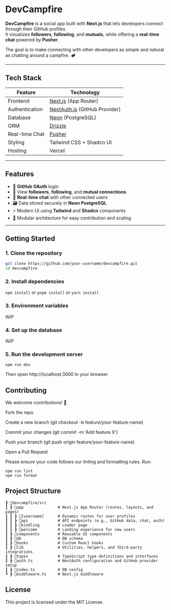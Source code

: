 # DevCampfire

**DevCampfire** is a social app built with **Next.js** that lets developers connect through their GitHub profiles.  
It visualizes **followers**, **following**, and **mutuals**, while offering a **real-time chat** powered by **Pusher**.  

The goal is to make connecting with other developers as simple and natural as chatting around a campfire. 🏕️  

---

## Tech Stack

| Feature | Technology |
|----------|-------------|
| Frontend | [Next.js](https://nextjs.org/) (App Router) |
| Authentication | [NextAuth.js](https://authjs.dev/) (GitHub Provider) |
| Database | [Neon](https://neon.tech/) (PostgreSQL) |
| ORM | [Drizzle](https://orm.drizzle.team/) |
| Real-time Chat | [Pusher](https://pusher.com/) |
| Styling | Tailwind CSS + Shadcn UI |
| Hosting | Vercel |

---

## Features

- 🔐 **GitHub OAuth** login  
- 👥 View **followers**, **following**, and **mutual connections**  
- 💬 **Real-time chat** with other connected users  
- 🗃️ Data stored securely in **Neon PostgreSQL**  
- ⚡ Modern UI using **Tailwind** and **Shadcn** components  
- 🧩 Modular architecture for easy contribution and scaling  

---

## Getting Started

### 1. Clone the repository

```bash
git clone https://github.com/your-username/devcampfire.git
cd devcampfire
```

### 2. Install dependencies
````npm install````
or
```pnpm install``` or ```yarn install```

### 3. Environment variables

WiP

### 4. Set up the database
WiP

### 5. Run the development server
```npm run dev```


Then open http://localhost:3000
 in your browser.

## Contributing

We welcome contributions! 🎉

Fork the repo

Create a new branch (git checkout -b feature/your-feature-name)

Commit your changes (git commit -m 'Add feature X')

Push your branch (git push origin feature/your-feature-name)

Open a Pull Request

Please ensure your code follows our linting and formatting rules. Run:
```
npm run lint
npm run format
```

## Project Structure
```
┣ 📂devcampfire/src
┃ ┣ 📂app               # Next.js App Router (routes, layouts, and pages)
┃ ┃ ┣ 📂[username]      # Dynamic routes for user profiles
┃ ┃ ┣ 📂api             # API endpoints (e.g., GitHub data, chat, auth)
┃ ┃ ┣ 📂kindling        # Loader page
┃ ┃ ┣ 📂welcome         # Landing experience for new users
┃ ┣ 📂components        # Reusable UI components
┃ ┣ 📂db                # DB schema
┃ ┣ 📂hooks             # Custom React hooks
┃ ┣ 📂lib               # Utilities, helpers, and third-party integrations
┃ ┣ 📂types             # TypeScript type definitions and interfaces
┃ ┣ 📜auth.ts           # NextAuth configuration and GitHub provider setup
┃ ┣ 📜index.ts          # DB config
┗ ┣ 📜middleware.ts     # Next.js middleware

```


## License

This project is licensed under the MIT License.